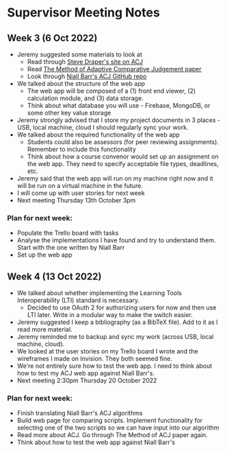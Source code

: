 # Supervisor Meeting Notes

## Week 3 (6 Oct 2022)


* Jeremy suggested some materials to look at
    - Read through [Steve Draper's site on ACJ](https://www.psy.gla.ac.uk/~steve/myNewWave/apr/)
    - Read [The Method of Adaptive Comparative Judgement paper](https://www.tandfonline.com/doi/full/10.1080/0969594X.2012.665354)
    - Look through [Niall Barr's ACJ GitHub repo](https://github.com/niallb/ACJ-LTI)
* We talked about the structure of the web app
    - The web app will be composed of a (1) front end viewer, (2) calculation module, and (3) data storage.
    - Think about what database you will use - Firebase, MongoDB, or some other key value storage
* Jeremy strongly advised that I store my project documents in 3 places - USB, local machine, cloud I should regularly sync your work.
* We talked about the required functionality of the web app
    - Students could also be assessors (for peer reviewing assignments). Remember to include this functionality
    - Think about how a course convenor would set up an assignment on the web app. They need to specify acceptable file types, deadlines, etc.
* Jeremy said that the web app will run on my machine right now and it will be run on a virtual machine in the future.
* I will come up with user stories for next week
* Next meeting Thursday 13th October 3pm

### Plan for next week:

- Populate the Trello board with tasks
- Analyse the implementations I have found and try to understand them. Start with the one written by Niall Barr
- Set up the web app


## Week 4 (13 Oct 2022)

* We talked about whether implementing the Learning Tools Interoperability (LTI) standard is necessary.
    - Decided to use OAuth 2 for authorizing users for now and then use LTI later. Write in a modular way to make the switch easier.
* Jeremy suggested I keep a bibliography (as a BibTeX file). Add to it as I read more material.
* Jeremy reminded me to backup and sync my work (across USB, local machine, cloud).
* We looked at the user stories on my Trello board I wrote and the wireframes I made on Invision. They both seemed fine.
* We're not entirely sure how to test the web app. I need to think about how to test my ACJ web app against Niall Barr's.
* Next meeting 2:30pm Thursday 20 October 2022

### Plan for next week:

* Finish translating Niall Barr's ACJ algorithms
* Build web page for comparing scripts. Implement functionality for selecting one of the two scripts so we can have input into our algorithm
* Read more about ACJ. Go through The Method of ACJ paper again.
* Think about how to test the web app against Niall Barr's